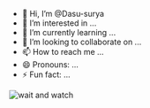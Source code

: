 - 👋 Hi, I’m @Dasu-surya
- 👀 I’m interested in ...
- 🌱 I’m currently learning ...
- 💞️ I’m looking to collaborate on ...
- 📫 How to reach me ...
- 😄 Pronouns: ...
- ⚡ Fun fact: ...

<!---
Dasu-surya/Dasu-surya is a ✨ special ✨ repository because its `README.md` (this file) appears on your GitHub profile.
You can click the Preview link to take a look at your changes.
--->


![wait and watch](https://count.getloli.com/@Dasu-surya?name=Dasu-surya&theme=booru-huggboo&padding=7&offset=0&align=top&scale=1&pixelated=1&darkmode=auto)

